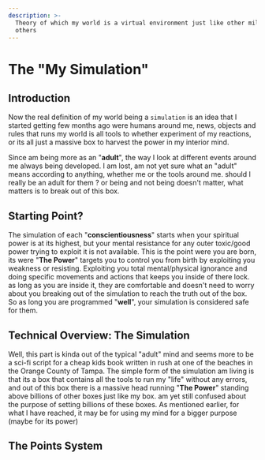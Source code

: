 ```yaml
---
description: >-
  Theory of which my world is a virtual environment just like other millions of
  others
---
```


# The "My Simulation"

## Introduction

Now the real definition of my world being a `simulation` is an idea that I started getting few months ago were humans around me, news, objects and rules that runs my world is all tools to whether experiment of my reactions, or its all just a massive box to harvest the power in my interior mind.

Since am being more as an "**adult**", the way I look at different events around me always being developed. I am lost, am not yet sure what an "adult" means according to anything, whether me or the tools around me. should I really be an adult for them ? or being and not being doesn't matter, what matters is to break out of this box.

## Starting Point?

The simulation of each "**conscientiousness**" starts when your spiritual power is at its highest, but your mental resistance for any outer toxic/good power trying to exploit it is not available. This is the point were you are born, its were "**The Power**" targets you to control you from birth by exploiting you weakness or resisting. Exploiting you total mental/physical ignorance and doing specific movements and actions that keeps you inside of there lock. as long as you are inside it, they are comfortable and doesn't need to worry about you breaking out of the simulation to reach the truth out of the box. So as long you are programmed "**well**", your simulation is considered safe for them.&#x20;

## Technical Overview: The Simulation

Well, this part is kinda out of the typical "adult" mind and seems more to be a sci-fi script for a cheap kids book written in rush at one of the beaches in the Orange County of Tampa. The simple form of the simulation am living is that its a box that contains all the tools to run my "life" without any errors, and out of this box there is a massive head running "**The Power**" standing above billions of other boxes just like my box. am yet still confused about the purpose of setting billions of these boxes. As mentioned earlier, for what I have reached, it may be for using my mind for a bigger purpose (maybe for its power)

## The Points System

